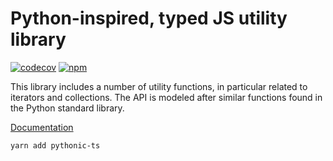 # Python-inspired, typed JS utility library

[![codecov](https://codecov.io/gh/graup/pythonic-ts/branch/main/graph/badge.svg?token=8EYVTN74FO)](https://codecov.io/gh/graup/pythonic-ts)
[![npm](https://img.shields.io/npm/v/pythonic-ts)](https://www.npmjs.com/package/pythonic-ts)

This library includes a number of utility functions, in particular related to iterators and collections.
The API is modeled after similar functions found in the Python standard library.

[Documentation](https://graup.github.io/pythonic-ts/modules.html)

    yarn add pythonic-ts
